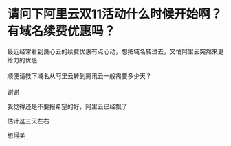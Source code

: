 # 请问下阿里云双11活动什么时候开始啊？有域名续费优惠吗？


最近经常看到良心云的续费优惠有点心动，想把域名转过去，又怕阿里云突然来更给力的优惠<br />
<br />
顺便请教下域名从阿里云转到腾讯云一般需要多少天？<br />
<br />
谢谢

我觉得还是不要报希望的好，阿里云已经飘了

估计这三天左右

想得美
